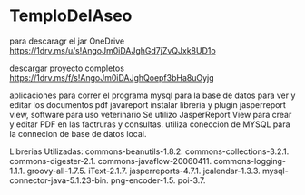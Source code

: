 # TemploDelAseo
para descaragr el jar  OneDrive
https://1drv.ms/u/s!AngoJm0iDAJghGd7jZvQJxk8UD1o

descargar proyecto completos
https://1drv.ms/f/s!AngoJm0iDAJghQoepf3bHa8uOyjg

aplicaciones para correr el programa 
mysql para la base de datos para ver y editar los documentos pdf javareport instalar libreria y plugin jasperreport view, software para uso veterinario Se utilizo JasperReport View para crear y editar PDF en las factruras y consultas. utiliza coneccion de MYSQL para la connecion de base de datos local.

Librerias Utilizadas: commons-beanutils-1.8.2. commons-collections-3.2.1. commons-digester-2.1. commons-javaflow-20060411. commons-logging-1.1.1. groovy-all-1.7.5. iText-2.1.7. jasperreports-4.7.1. jcalendar-1.3.3. mysql-connector-java-5.1.23-bin. png-encoder-1.5. poi-3.7.
